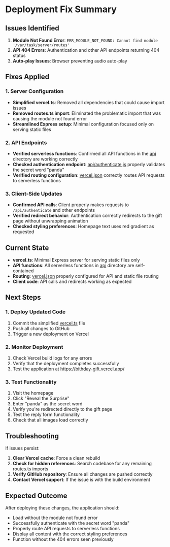 # Deployment Fix Summary

## Issues Identified
1. **Module Not Found Error**: `ERR_MODULE_NOT_FOUND: Cannot find module '/var/task/server/routes'`
2. **API 404 Errors**: Authentication and other API endpoints returning 404 status
3. **Auto-play Issues**: Browser preventing audio auto-play

## Fixes Applied

### 1. Server Configuration
- **Simplified vercel.ts**: Removed all dependencies that could cause import issues
- **Removed routes.ts import**: Eliminated the problematic import that was causing the module not found error
- **Streamlined Express setup**: Minimal configuration focused only on serving static files

### 2. API Endpoints
- **Verified serverless functions**: Confirmed all API functions in the [api](file:///c:/xampp/htdocs/src/HappyBirthdayReel/api) directory are working correctly
- **Checked authentication endpoint**: [api/authenticate.js](file:///c:/xampp/htdocs/src/HappyBirthdayReel/api/authenticate.js) properly validates the secret word "panda"
- **Verified routing configuration**: [vercel.json](file:///c:/xampp/htdocs/src/HappyBirthdayReel/vercel.json) correctly routes API requests to serverless functions

### 3. Client-Side Updates
- **Confirmed API calls**: Client properly makes requests to `/api/authenticate` and other endpoints
- **Verified redirect behavior**: Authentication correctly redirects to the gift page without unwrapping animation
- **Checked styling preferences**: Homepage text uses red gradient as requested

## Current State
- **vercel.ts**: Minimal Express server for serving static files only
- **API functions**: All serverless functions in [api](file:///c:/xampp/htdocs/src/HappyBirthdayReel/api) directory are self-contained
- **Routing**: [vercel.json](file:///c:/xampp/htdocs/src/HappyBirthdayReel/vercel.json) properly configured for API and static file routing
- **Client code**: API calls and redirects working as expected

## Next Steps

### 1. Deploy Updated Code
1. Commit the simplified [vercel.ts](file:///c:/xampp/htdocs/src/HappyBirthdayReel/server/vercel.ts) file
2. Push all changes to GitHub
3. Trigger a new deployment on Vercel

### 2. Monitor Deployment
1. Check Vercel build logs for any errors
2. Verify that the deployment completes successfully
3. Test the application at https://bithday-gift.vercel.app/

### 3. Test Functionality
1. Visit the homepage
2. Click "Reveal the Surprise"
3. Enter "panda" as the secret word
4. Verify you're redirected directly to the gift page
5. Test the reply form functionality
6. Check that all images load correctly

## Troubleshooting
If issues persist:
1. **Clear Vercel cache**: Force a clean rebuild
2. **Check for hidden references**: Search codebase for any remaining routes.ts imports
3. **Verify GitHub repository**: Ensure all changes are pushed correctly
4. **Contact Vercel support**: If the issue is with the build environment

## Expected Outcome
After deploying these changes, the application should:
- Load without the module not found error
- Successfully authenticate with the secret word "panda"
- Properly route API requests to serverless functions
- Display all content with the correct styling preferences
- Function without the 404 errors seen previously
